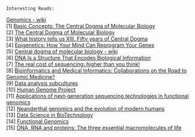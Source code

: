 ```
Interesting Reads:
```
<a href="http://en.wikipedia.org/wiki/Genomics">Genomics - wiki</a><br>
[1] <a href="http://sandwalk.blogspot.in/2007/01/central-dogma-of-molecular-biology.html">Basic Concepts: The Central Dogma of Molecular Biology</a><br>
[2] <a href="http://www.accessexcellence.org/RC/VL/GG/central.php">The Central Dogma of Molecular Biology</a><br>
[3] <a href="https://www.google.co.in/url?sa=t&rct=j&q=&esrc=s&source=web&cd=5&cad=rja&uact=8&ved=0CDgQFjAE&url=http%3A%2F%2Fwww.ias.ac.in%2Fjbiosci%2Fjun2008%2F171.pdf&ei=vaVyVevlB4GnUMKwgVg&usg=AFQjCNEBXAODACWP4CV0MCVfJZfiPKEF2A&bvm=bv.95039771,d.d24">What history tells us XIII. Fifty years of Central Dogma</a><br>
[4] <a href="http://articles.mercola.com/sites/articles/archive/2012/04/11/epigenetic-vs-determinism.aspx">Epigenetics: How Your Mind Can Reprogram Your Genes</a><br>
[5] <a href="http://simple.wikipedia.org/wiki/Central_dogma_of_molecular_biology">Central dogma of molecular biology - wiki</a><br>
[6] <a href="http://www.nature.com/scitable/topicpage/dna-is-a-structure-that-encodes-biological-6493050">DNA Is a Structure That Encodes Biological Information</a><br>
[7] <a href="http://www.genomebiology.com/2011/12/8/125">The real cost of sequencing: higher than you think!</a><br>
[8] <a href="http://www.ncbi.nlm.nih.gov/pmc/articles/PMC264428/">Bioinformatics and Medical Informatics: Collaborations on the Road to Genomic Medicine?</a><br>
[9] <a href="http://simplystatistics.org/2015/04/29/data-analysis-subcultures/">Data analysis subcultures</a><br>
[10] <a href="http://en.wikipedia.org/wiki/Human_Genome_Project">Human Genome Project</a><br>
[11] <a href="http://www.sciencedirect.com/science/article/pii/S0888754308001651">Applications of next-generation sequencing technologies in functional genomics</a><br>
[12] <a href="http://genome.cshlp.org/content/20/5/547.full">Neanderthal genomics and the evolution of modern humans</a><br>
[13] <a href="http://www.mastersindatascience.org/industry/biotech/">Data Science in BioTechnology</a><br>
[14] <a href="http://en.wikipedia.org/wiki/Functional_genomics">Functional Genomics</a><br>
[15] <a href="http://en.wikipedia.org/wiki/DNA,_RNA_and_proteins:_The_three_essential_macromolecules_of_life">DNA, RNA and proteins: The three essential macromolecules of life</a><br>
